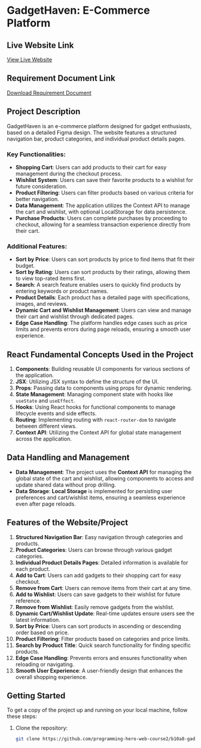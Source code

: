 # GadgetHaven: E-Commerce Platform

## Live Website Link
[View Live Website](https://react-gadget-heaven-mostafiz.netlify.app/)

## Requirement Document Link
[Download Requirement Document](https://drive.google.com/file/d/1wRLq1sFGcsgEXfXE05WUVStFvVmXIAQY/view?usp=sharing)

## Project Description
GadgetHaven is an e-commerce platform designed for gadget enthusiasts, based on a detailed Figma design. The website features a structured navigation bar, product categories, and individual product details pages. 

### Key Functionalities:
- **Shopping Cart**: Users can add products to their cart for easy management during the checkout process.
- **Wishlist System**: Users can save their favorite products to a wishlist for future consideration.
- **Product Filtering**: Users can filter products based on various criteria for better navigation.
- **Data Management**: The application utilizes the Context API to manage the cart and wishlist, with optional LocalStorage for data persistence. 
- **Purchase Products**: Users can complete purchases by proceeding to checkout, allowing for a seamless transaction experience directly from their cart.

### Additional Features:
- **Sort by Price**: Users can sort products by price to find items that fit their budget.
- **Sort by Rating**: Users can sort products by their ratings, allowing them to view top-rated items first.
- **Search**: A search feature enables users to quickly find products by entering keywords or product names.
- **Product Details**: Each product has a detailed page with specifications, images, and reviews.
- **Dynamic Cart and Wishlist Management**: Users can view and manage their cart and wishlist through dedicated pages.
- **Edge Case Handling**: The platform handles edge cases such as price limits and prevents errors during page reloads, ensuring a smooth user experience.

## React Fundamental Concepts Used in the Project
1. **Components**: Building reusable UI components for various sections of the application.
2. **JSX**: Utilizing JSX syntax to define the structure of the UI.
3. **Props**: Passing data to components using props for dynamic rendering.
4. **State Management**: Managing component state with hooks like `useState` and `useEffect`.
5. **Hooks**: Using React hooks for functional components to manage lifecycle events and side effects.
6. **Routing**: Implementing routing with `react-router-dom` to navigate between different views.
7. **Context API**: Utilizing the Context API for global state management across the application.

## Data Handling and Management
- **Data Management**: The project uses the **Context API** for managing the global state of the cart and wishlist, allowing components to access and update shared data without prop drilling.
- **Data Storage**: **Local Storage** is implemented for persisting user preferences and cart/wishlist items, ensuring a seamless experience even after page reloads.

## Features of the Website/Project
1. **Structured Navigation Bar**: Easy navigation through categories and products.
2. **Product Categories**: Users can browse through various gadget categories.
3. **Individual Product Details Pages**: Detailed information is available for each product.
4. **Add to Cart**: Users can add gadgets to their shopping cart for easy checkout.
5. **Remove from Cart**: Users can remove items from their cart at any time.
6. **Add to Wishlist**: Users can save gadgets to their wishlist for future reference.
7. **Remove from Wishlist**: Easily remove gadgets from the wishlist.
8. **Dynamic Cart/Wishlist Update**: Real-time updates ensure users see the latest information.
9. **Sort by Price**: Users can sort products in ascending or descending order based on price.
10. **Product Filtering**: Filter products based on categories and price limits.
11. **Search by Product Title**: Quick search functionality for finding specific products.
12. **Edge Case Handling**: Prevents errors and ensures functionality when reloading or navigating.
13. **Smooth User Experience**: A user-friendly design that enhances the overall shopping experience.

## Getting Started
To get a copy of the project up and running on your local machine, follow these steps:

1. Clone the repository:
   ```bash
   git clone https://github.com/programming-hero-web-course2/b10a8-gadget-heaven-MostafizurRahman199.git
